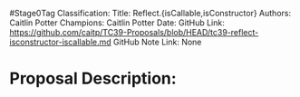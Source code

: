 #Stage0Tag
Classification:
Title: Reflect.{isCallable,isConstructor}
Authors: Caitlin Potter
Champions: Caitlin Potter
Date: 
GitHub Link: https://github.com/caitp/TC39-Proposals/blob/HEAD/tc39-reflect-isconstructor-iscallable.md
GitHub Note Link: None

# Proposal Description:
